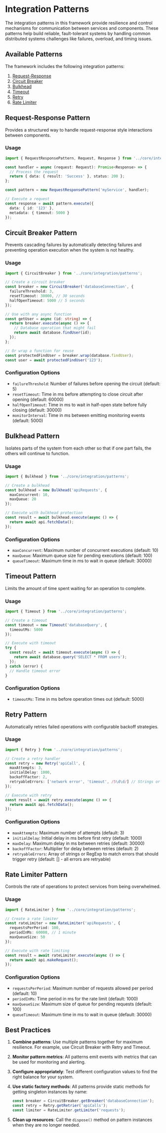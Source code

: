 # Integration Patterns

The integration patterns in this framework provide resilience and control mechanisms for communication between services and components. These patterns help build reliable, fault-tolerant systems by handling common distributed systems challenges like failures, overload, and timing issues.

## Available Patterns

The framework includes the following integration patterns:

1. [Request-Response](#request-response-pattern)
2. [Circuit Breaker](#circuit-breaker-pattern)
3. [Bulkhead](#bulkhead-pattern)
4. [Timeout](#timeout-pattern)
5. [Retry](#retry-pattern)
6. [Rate Limiter](#rate-limiter-pattern)

## Request-Response Pattern

Provides a structured way to handle request-response style interactions between components.

### Usage

```typescript
import { RequestResponsePattern, Request, Response } from '../core/integration/patterns';

const handler = async (request: Request): Promise<Response> => {
  // Process the request
  return { data: { result: 'Success' }, status: 200 };
};

const pattern = new RequestResponsePattern('myService', handler);

// Execute a request
const response = await pattern.execute({ 
  data: { id: '123' }, 
  metadata: { timeout: 5000 } 
});
```

## Circuit Breaker Pattern

Prevents cascading failures by automatically detecting failures and preventing operation execution when the system is not healthy.

### Usage

```typescript
import { CircuitBreaker } from '../core/integration/patterns';

// Create a circuit breaker
const breaker = new CircuitBreaker('databaseConnection', {
  failureThreshold: 3,
  resetTimeout: 30000, // 30 seconds
  halfOpenTimeout: 5000 // 5 seconds
});

// Use with any async function
const getUser = async (id: string) => {
  return breaker.execute(async () => {
    // Database operation that might fail
    return await database.findUser(id);
  });
};

// Or wrap a function for reuse
const protectedFindUser = breaker.wrap(database.findUser);
const user = await protectedFindUser('123');
```

### Configuration Options

- `failureThreshold`: Number of failures before opening the circuit (default: 5)
- `resetTimeout`: Time in ms before attempting to close circuit after opening (default: 60000)
- `halfOpenTimeout`: Time in ms to wait in half-open state before fully closing (default: 30000)
- `monitorInterval`: Time in ms between emitting monitoring events (default: 5000)

## Bulkhead Pattern

Isolates parts of the system from each other so that if one part fails, the others will continue to function.

### Usage

```typescript
import { Bulkhead } from '../core/integration/patterns';

// Create a bulkhead
const bulkhead = new Bulkhead('apiRequests', {
  maxConcurrent: 10,
  maxQueue: 20
});

// Execute with bulkhead protection
const result = await bulkhead.execute(async () => {
  return await api.fetchData();
});
```

### Configuration Options

- `maxConcurrent`: Maximum number of concurrent executions (default: 10)
- `maxQueue`: Maximum queue size for pending executions (default: 100)
- `queueTimeout`: Maximum time in ms to wait in queue (default: 30000)

## Timeout Pattern

Limits the amount of time spent waiting for an operation to complete.

### Usage

```typescript
import { Timeout } from '../core/integration/patterns';

// Create a timeout
const timeout = new Timeout('databaseQuery', {
  timeoutMs: 5000
});

// Execute with timeout
try {
  const result = await timeout.execute(async () => {
    return await database.query('SELECT * FROM users');
  });
} catch (error) {
  // Handle timeout error
}
```

### Configuration Options

- `timeoutMs`: Time in ms before operation times out (default: 5000)

## Retry Pattern

Automatically retries failed operations with configurable backoff strategies.

### Usage

```typescript
import { Retry } from '../core/integration/patterns';

// Create a retry handler
const retry = new Retry('apiCall', {
  maxAttempts: 3,
  initialDelay: 1000,
  backoffFactor: 2,
  retryableErrors: ['network error', 'timeout', /5\d\d/] // Strings or RegExp
});

// Execute with retry
const result = await retry.execute(async () => {
  return await api.fetchData();
});
```

### Configuration Options

- `maxAttempts`: Maximum number of attempts (default: 3)
- `initialDelay`: Initial delay in ms before first retry (default: 1000)
- `maxDelay`: Maximum delay in ms between retries (default: 30000)
- `backoffFactor`: Multiplier for delay between retries (default: 2)
- `retryableErrors`: Array of strings or RegExp to match errors that should trigger retry (default: [] - all errors are retryable)

## Rate Limiter Pattern

Controls the rate of operations to protect services from being overwhelmed.

### Usage

```typescript
import { RateLimiter } from '../core/integration/patterns';

// Create a rate limiter
const rateLimiter = new RateLimiter('apiRequests', {
  requestsPerPeriod: 100,
  periodInMs: 60000, // 1 minute
  maxQueueSize: 50
});

// Execute with rate limiting
const result = await rateLimiter.execute(async () => {
  return await api.makeRequest();
});
```

### Configuration Options

- `requestsPerPeriod`: Maximum number of requests allowed per period (default: 10)
- `periodInMs`: Time period in ms for the rate limit (default: 1000)
- `maxQueueSize`: Maximum size of queue for pending requests (default: 100)
- `queueTimeout`: Maximum time in ms to wait in queue (default: 30000)

## Best Practices

1. **Combine patterns**: Use multiple patterns together for maximum resilience. For example, use Circuit Breaker with Retry and Timeout.

2. **Monitor pattern metrics**: All patterns emit events with metrics that can be used for monitoring and alerting.

3. **Configure appropriately**: Test different configuration values to find the right balance for your system.

4. **Use static factory methods**: All patterns provide static methods for getting singleton instances by name:

   ```typescript
   const breaker = CircuitBreaker.getBreaker('databaseConnection');
   const retry = Retry.getRetrier('apiCalls');
   const limiter = RateLimiter.getLimiter('requests');
   ```

5. **Clean up resources**: Call the `dispose()` method on pattern instances when they are no longer needed. 